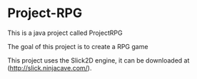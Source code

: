# Project-RPG
This is a java project called ProjectRPG

The goal of this project is to create a RPG game

This project uses the Slick2D engine, it can be downloaded at (http://slick.ninjacave.com/).
